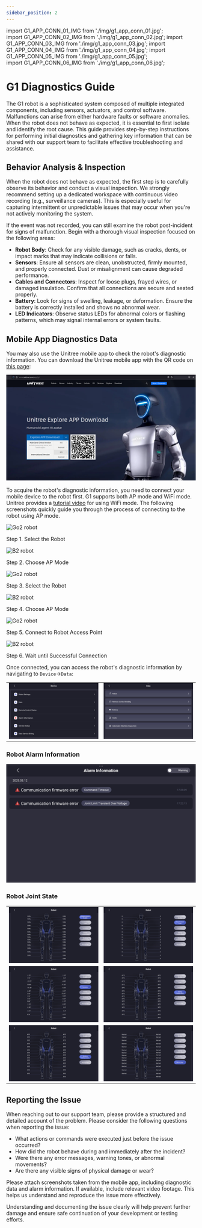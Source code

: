 ```yaml
---
sidebar_position: 2
---
```


import G1_APP_CONN_01_IMG from './img/g1_app_conn_01.jpg';    
import G1_APP_CONN_02_IMG from './img/g1_app_conn_02.jpg';
import G1_APP_CONN_03_IMG from './img/g1_app_conn_03.jpg';
import G1_APP_CONN_04_IMG from './img/g1_app_conn_04.jpg';
import G1_APP_CONN_05_IMG from './img/g1_app_conn_05.jpg';    
import G1_APP_CONN_06_IMG from './img/g1_app_conn_06.jpg';

# G1 Diagnostics Guide

The G1 robot is a sophisticated system composed of multiple integrated components, including sensors, actuators, and control software. Malfunctions can arise from either hardware faults or software anomalies. When the robot does not behave as expected, it is essential to first isolate and identify the root cause. This guide provides step-by-step instructions for performing initial diagnostics and gathering key information that can be shared with our support team to facilitate effective troubleshooting and assistance.

## Behavior Analysis & Inspection

When the robot does not behave as expected, the first step is to carefully observe its behavior and conduct a visual inspection. We strongly recommend setting up a dedicated workspace with continuous video recording (e.g., surveillance cameras). This is especially useful for capturing intermittent or unpredictable issues that may occur when you're not actively monitoring the system.

If the event was not recorded, you can still examine the robot post-incident for signs of malfunction. Begin with a thorough visual inspection focused on the following areas:

* **Robot Body**: Check for any visible damage, such as cracks, dents, or impact marks that may indicate collisions or falls.
* **Sensors**: Ensure all sensors are clean, unobstructed, firmly mounted, and properly connected. Dust or misalignment can cause degraded performance.
* **Cables and Connectors**: Inspect for loose plugs, frayed wires, or damaged insulation. Confirm that all connections are secure and seated properly.
* **Battery**: Look for signs of swelling, leakage, or deformation. Ensure the battery is correctly installed and shows no abnormal wear.
* **LED Indicators**: Observe status LEDs for abnormal colors or flashing patterns, which may signal internal errors or system faults.

## Mobile App Diagnostics Data

You may also use the Unitree mobile app to check the robot's diagnostic information. You can download the Unitree mobile app with the QR code on [this page](https://www.unitree.com/app/g1):

![](./img/g1_app_download.png)

To acquire the robot's diagnostic information, you need to connect your mobile device to the robot first. G1 supports both AP mode and WiFi mode. Unitree provides a [tutorial video](https://www.unitree.com/images/4272b99b2fe34a2aa8ff5fcdbb20c550.mp4) for using WiFi mode. The following screenshots quickly guide you through the process of connecting to the robot using AP mode.

<div className="row">
    <div className="col col--6">
        <div style={{ textAlign: 'center' }}>
            <img src={G1_APP_CONN_01_IMG} alt="Go2 robot"  />
            <p>Step 1. Select the Robot</p>
        </div>
    </div>
    <div className="col col--6">
        <div style={{ textAlign: 'center' }}>
            <img src={G1_APP_CONN_02_IMG} alt="B2 robot"  />
            <p>Step 2. Choose AP Mode</p>
        </div>
    </div>    
</div>
<div className="row">
    <div className="col col--6">
        <div style={{ textAlign: 'center' }}>
            <img src={G1_APP_CONN_03_IMG} alt="Go2 robot"  />
            <p>Step 3. Select the Robot</p>
        </div>
    </div>
    <div className="col col--6">
        <div style={{ textAlign: 'center' }}>
            <img src={G1_APP_CONN_04_IMG} alt="B2 robot"  />
            <p>Step 4. Choose AP Mode</p>
        </div>
    </div>    
</div>
<div className="row">
    <div className="col col--6">
        <div style={{ textAlign: 'center' }}>
            <img src={G1_APP_CONN_05_IMG} alt="Go2 robot"  />
            <p>Step 5. Connect to Robot Access Point</p>
        </div>
    </div>
    <div className="col col--6">
        <div style={{ textAlign: 'center' }}>
            <img src={G1_APP_CONN_06_IMG} alt="B2 robot"  />
            <p>Step 6. Wait until Successful Connection</p>
        </div>
    </div>    
</div>

Once connected, you can access the robot's diagnostic information by navigating to `Device`->`Data`:

|                                       |                                         |
| ------------------------------------- | --------------------------------------- |
| ![Left Top](./img/g1_app_robot_data_01.jpg)    | ![Middle Top](./img/g1_app_robot_data_02.jpg)    |

### Robot Alarm Information

![](./img/g1_alarm_info.jpg)

### Robot Joint State

|                                       |                                         |
| ------------------------------------- | --------------------------------------- |
| ![Left Top](./img/g1_state_01.jpg)    | ![Middle Top](./img/g1_state_02.jpg)    |
| ![Left Bottom](./img/g1_state_03.jpg) | ![Middle Bottom](./img/g1_state_04.jpg) |
| ![Left Top](./img/g1_state_05.jpg)    | ![Middle Top](./img/g1_state_06.jpg)    |


## Reporting the Issue

When reaching out to our support team, please provide a structured and detailed account of the problem. Please consider the following questions when reporting the issue:

* What actions or commands were executed just before the issue occurred?
* How did the robot behave during and immediately after the incident?
* Were there any error messages, warning tones, or abnormal movements?
* Are there any visible signs of physical damage or wear?

Please attach screenshots taken from the mobile app, including diagnostic data and alarm information. If available, include relevant video footage. This helps us understand and reproduce the issue more effectively. 

Understanding and documenting the issue clearly will help prevent further damage and ensure safe continuation of your development or testing efforts.